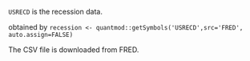 `USRECD` is the recession data.

obtained by `recession <- quantmod::getSymbols('USRECD',src='FRED', auto.assign=FALSE)`

The CSV file is downloaded from FRED.